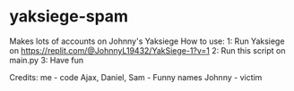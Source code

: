 # yaksiege-spam

Makes lots of accounts on Johnny's Yaksiege
How to use:
1: Run Yaksiege on https://replit.com/@JohnnyL19432/YakSiege-1?v=1
2: Run this script on main.py
3: Have fun

Credits:
me - code
Ajax, Daniel, Sam - Funny names
Johnny - victim